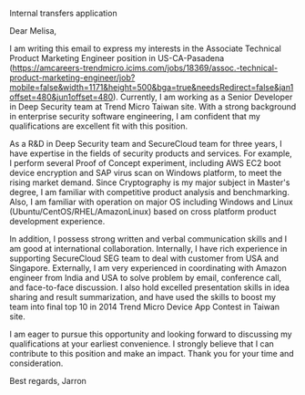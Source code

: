Internal transfers application

Dear Melisa,

I am writing this email to express my interests in the Associate Technical Product Marketing Engineer position in US-CA-Pasadena (https://amcareers-trendmicro.icims.com/jobs/18369/assoc.-technical-product-marketing-engineer/job?mobile=false&width=1171&height=500&bga=true&needsRedirect=false&jan1offset=480&jun1offset=480). Currently, I am working as a Senior Developer in Deep Security team at Trend Micro Taiwan site. With a strong background in enterprise security software engineering, I am confident that my qualifications are excellent fit with this position.

As a R&D in Deep Security team and SecureCloud team for three years, I have expertise in the fields of security products and services. For example, I perform several Proof of Concept experiment, including AWS EC2 boot device encryption and SAP virus scan on Windows platform, to meet the rising market demand. Since Cryptography is my major subject in Master's degree, I am familiar with competitive product analysis and benchmarking. Also, I am familiar with operation on major OS including Windows and Linux (Ubuntu/CentOS/RHEL/AmazonLinux) based on cross platform product development experience.

In addition, I possess strong written and verbal communication skills and I am good at international collaboration. Internally, I have rich experience in supporting SecureCloud SEG team to deal with customer from USA and Singapore. Externally, I am very experienced in coordinating with Amazon engineer from India and USA to solve problem by email, conference call, and face-to-face discussion. I also hold excelled presentation skills in idea sharing and result summarization, and have used the skills to boost my team into final top 10 in 2014 Trend Micro Device App Contest in Taiwan site.

I am eager to pursue this opportunity and looking forward to discussing my qualifications at your earliest convenience. I strongly believe that I can contribute to this position and make an impact. Thank you for your time and consideration.

Best regards,
Jarron




